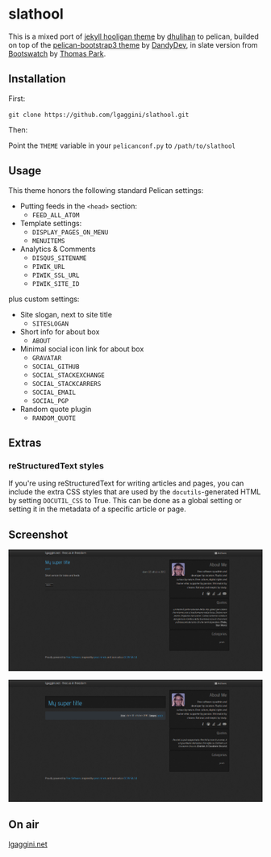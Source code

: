 # slathool

This is a mixed port of [jekyll hooligan theme](https://github.com/dhulihan/hooligan) by [dhulihan](https://github.com/dhulihan) to pelican, builded on top of the [pelican-bootstrap3 theme](https://github.com/DandyDev/pelican-bootstrap3) by [DandyDev](https://github.com/DandyDev), in slate version from [Bootswatch](http://bootswatch.com) by [Thomas Park](https://github.com/thomaspark).

## Installation

First:

`git clone https://github.com/lgaggini/slathool.git`

Then:

Point the `THEME` variable in your `pelicanconf.py` to `/path/to/slathool`

## Usage

This theme honors the following standard Pelican settings:

* Putting feeds in the `<head>` section:
    * `FEED_ALL_ATOM`
* Template settings:
    * `DISPLAY_PAGES_ON_MENU`
    * `MENUITEMS`
* Analytics & Comments
    * `DISQUS_SITENAME`
    * `PIWIK_URL`
    * `PIWIK_SSL_URL`
    * `PIWIK_SITE_ID`

plus custom settings:

* Site slogan, next to site title
    * `SITESLOGAN`
* Short info for about box
    * `ABOUT`
* Minimal social icon link for about box
    * `GRAVATAR`
    * `SOCIAL_GITHUB`
    * `SOCIAL_STACKEXCHANGE`
    * `SOCIAL_STACKCARRERS`
    * `SOCIAL_EMAIL`
    * `SOCIAL_PGP`
* Random quote plugin
    * `RANDOM_QUOTE`

## Extras

### reStructuredText styles

If you're using reStructuredText for writing articles and pages, you can include the extra CSS styles that are used by the `docutils`-generated HTML by setting `DOCUTIL_CSS` to True. This can be done as a global setting or  setting it in the metadata of a specific article or page.

## Screenshot

![](screenshot.png)

![](screenshot-article.png)

## On air

[lgaggini.net](http://lgaggini.net)
